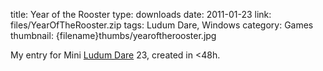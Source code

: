 title: Year of the Rooster
type: downloads
date: 2011-01-23
link: files/YearOfTheRooster.zip
tags: Ludum Dare, Windows
category: Games
thumbnail: {filename}thumbs/yearoftherooster.jpg

My entry for Mini [Ludum Dare](http://www.ludumdare.com) 23, created in <48h.
